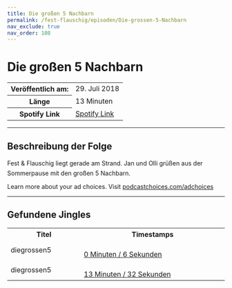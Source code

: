```yaml
---
title: Die großen 5 Nachbarn
permalink: /fest-flauschig/episoden/Die-grossen-5-Nachbarn
nav_exclude: true
nav_order: 108
---
```


# Die großen 5 Nachbarn
<table class="resp-table dcf-table dcf-table-responsive dcf-table-bordered dcf-table-striped dcf-w-100%">
                    <tbody>
                        <tr>
                            <th scope="row">Veröffentlich am:</th>
                            <td data-label="Veröffentlich am:">29. Juli 2018</td>
                        </tr>
                        <tr>
                            <th scope="row">Länge </th>
                            <td data-label="Länge ">13 Minuten</td>
                        </tr><tr>
                                <th scope="row">Spotify Link</th>
                                <td data-label="Spotify Link"><a href="https://open.spotify.com/episode/1T0NutAYnlkNSfs8xp78jh">Spotify Link</a></td>
                            </tr></tbody>
                </table>

***

## Beschreibung der Folge

<div>
Fest &amp; Flauschig liegt gerade am Strand. Jan und Olli grüßen aus der Sommerpause mit den großen 5 Nachbarn.<p> </p><p>Learn more about your ad choices. Visit <a href="https://podcastchoices.com/adchoices">podcastchoices.com/adchoices</a></p>  
</div>

***

## Gefundene Jingles

<table style="display: table;">
                                    <tr>
                                        <th class="tableColumnTitle">Titel</th>
                                        <th class="tableColumnTimestamps">Timestamps</th>
                                    </tr>
                                    <tr>
                                <td markdown="span"  class="tableColumnTitle">diegrossen5</td>
                                <td markdown="span" class="tableColumnTimestamps">
                                <br>
                                <a href="https://open.spotify.com/episode/1T0NutAYnlkNSfs8xp78jh?t=6">
                                0 Minuten / 6 Sekunden</a>
                                </td></tr><tr>
                                <td markdown="span"  class="tableColumnTitle">diegrossen5</td>
                                <td markdown="span" class="tableColumnTimestamps">
                                <br>
                                <a href="https://open.spotify.com/episode/1T0NutAYnlkNSfs8xp78jh?t=812">
                                13 Minuten / 32 Sekunden</a>
                                </td></tr></table>
